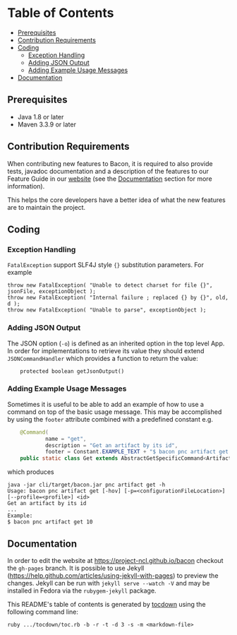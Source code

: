 
# Table of Contents

<!-- TocDown Begin -->
  * [Prerequisites](#prerequisites)
  * [Contribution Requirements](#contribution-requirements)
  * [Coding](#coding)
    * [Exception Handling](#exception-handling)
    * [Adding JSON Output](#adding-json-output)
    * [Adding Example Usage Messages](#adding-example-usage-messages)
  * [Documentation](#documentation)
<!-- TocDown End -->

## Prerequisites

* Java 1.8 or later
* Maven 3.3.9 or later

## Contribution Requirements

When contributing new features to Bacon, it is required to also provide tests, javadoc documentation and a description of the features to our Feature Guide in our [website](https://project-ncl.github.io/bacon/) (see the [Documentation](#documentation) section for more information).

This helps the core developers have a better idea of what the new features are to maintain the project.

## Coding

### Exception Handling

`FatalException` support SLF4J style `{}` substitution parameters. For example

    throw new FatalException( "Unable to detect charset for file {}", jsonFile, exceptionObject );
    throw new FatalException( "Internal failure ; replaced {} by {}", old, d );
    throw new FatalException( "Unable to parse", exceptionObject );

### Adding JSON Output

The JSON option (`-o`) is defined as an inherited option in the top level App. In order for implementations to retrieve its value they should extend `JSONCommandHandler` which provides a function to return the value:
```
    protected boolean getJsonOutput()
```

### Adding Example Usage Messages

Sometimes it is useful to be able to add an example of how to use a command on top of the basic usage message. This may be
accomplished by using the `footer` attribute combined with a predefined constant e.g.
```java
    @Command(
            name = "get",
            description = "Get an artifact by its id",
            footer = Constant.EXAMPLE_TEXT + "$ bacon pnc artifact get 10")
    public static class Get extends AbstractGetSpecificCommand<Artifact> {
```
which produces
```
java -jar cli/target/bacon.jar pnc artifact get -h
Usage: bacon pnc artifact get [-hov] [-p=<configurationFileLocation>] [--profile=<profile>] <id>
Get an artifact by its id
...
Example:
$ bacon pnc artifact get 10
```

## Documentation

In order to edit the website at https://project-ncl.github.io/bacon checkout the `gh-pages` branch.
It is possible to use Jekyll (https://help.github.com/articles/using-jekyll-with-pages) to preview the changes.
Jekyll can be run with `jekyll serve --watch -V` and may be installed in Fedora via the `rubygem-jekyll` package.

This README's table of contents is generated by [tocdown](https://github.com/dohliam/tocdown) using the following command line:

    ruby .../tocdown/toc.rb -b -r -t -d 3 -s -m <markdown-file>
